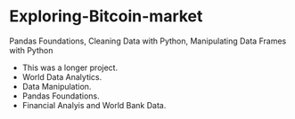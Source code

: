 # Exploring-Bitcoin-market
Pandas Foundations, Cleaning Data with Python, Manipulating Data Frames with Python
- This was a longer project.
- World Data Analytics.
- Data Manipulation.
- Pandas Foundations.
- Financial Analyis and World Bank Data.
